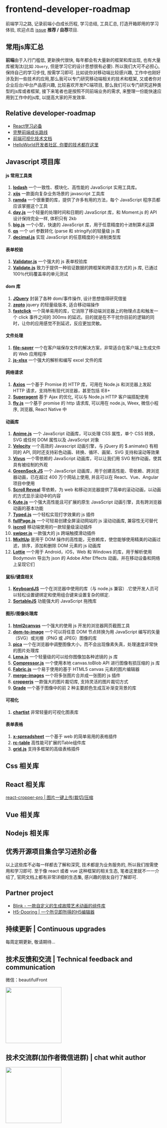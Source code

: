 # frontend-developer-roadmap
前端学习之路, 记录前端小白成长历程, 学习总结, 工具汇总, 打造开箱即用的学习体验, 欢迎点击 [issue](https://github.com/MrXujiang/frontend-developer-roadmap/issues) **推荐 / 自荐**项目.

## 常用js库汇总

**前端**由于入行门槛低, 更新换代很快, 每年都会有大量新的框架和库出现, 也有大量库被淘汰(比如 `JQuery`, 但是学习它的设计思想很有必要). 所以我们大可不必担心, 保持自己的学习步伐, 按需学习即可. 比如说你对移动端比较感兴趣, 工作中也刚好涉及到一些技术的应用,那么我可以专门研究移动端相关的技术和框架, 又或者你对企业后台/中台产品感兴趣, 比较喜欢开发PC端项目, 那么我们可以专门研究这种类型的js库或者框架, 接下来笔者也是按照不同前端业务的需求, 来整理一份能快速应用到工作中的js库, 以提高大家的开发效率. 

## Relative developer-roadmap
* [React学习必备](https://github.com/MrXujiang/frontend-developer-roadmap/blob/main/React.md)
* [完整前端成长路线](http://h5.dooring.cn/blog/guides/afrontend)
* [前端可视化技术文档](http://h5.dooring.cn/docz)
* [HelloWorld开发者社区, 你要的技术都在这里](https://https://www.helloworld.net)

## Javascript 项目库

#### js 常用工具类

1. [**lodash**](https://www.lodashjs.com/) 一个一致性、模块化、高性能的 JavaScript 实用工具库。
2. [**xijs**](http://h5.dooring.cn/xijs/) 一款面向复杂业务场景的 javascript 工具库
3. [**ramda**](https://ramda.cn/docs/) 一个很重要的库，提供了许多有用的方法，每个 JavaScript 程序员都应该掌握这个工具
4. [**day.js**](https://dayjs.gitee.io/zh-CN/) 一个轻量的处理时间和日期的 JavaScript 库，和 Moment.js 的 API 设计保持完全一样, 体积只有 2kb
5. [**big.js**](https://github.com/MikeMcl/big.js/) 一个小型，快速的 JavaScript 库，用于任意精度的十进制算术运算
6. [**qs**](https://github.com/ljharb/qs) 一个 url 参数转化 (parse 和 stringify)的轻量级 js 库
7. [**decimal.js**](https://github.com/MikeMcl/decimal.js/) 实现 JavaScript 的任意精度的十进制类型库

#### 表单校验

1. [**Validator.js**](https://github.com/validatorjs/validator.js) 一个强大的 js 表单校验库
2. [**Validate.js**](https://github.com/ansman/validate.js) 致力于提供一种验证数据的跨框架和跨语言方式的 js 库, 已通过 100％代码覆盖率的单元测试

#### dom 库

1. [**JQuery**](https://jquery.com/) 封装了各种 dom/事件操作, 设计思想值得研究借鉴
2. [**zepto**](https://zeptojs.bootcss.com/) jquery 的轻量级版本, 适合移动端操作
3. [**fastclick**](https://github.com/ftlabs/fastclick) 一个简单易用的库，它消除了移动端浏览器上的物理点击和触发一个 click 事件之间的 300ms 的延迟。目的就是在不干扰你目前的逻辑的同时，让你的应用感觉不到延迟，反应更加灵敏。

#### 文件处理

1. [**file-saver**](https://www.npmjs.com/package/file-saver) 一个在客户端保存文件的解决方案，非常适合在客户端上生成文件的 Web 应用程序
2. [**js-xlsx**](https://www.npmjs.com/package/js-xlsx) 一个强大的解析和编写 excel 文件的库

#### 网络请求

1. [**Axios**](https://github.com/axios/axios) 一个基于 Promise 的 HTTP 库，可用在 Node.js 和浏览器上发起 HTTP 请求，支持所有现代浏览器，甚至包括 IE8+
2. [**Superagent**](https://github.com/visionmedia/superagent) 基于 Ajax 的优化, 可以与 Node.js HTTP 客户端搭配使用
3. [**fly.js**](https://github.com/wendux/fly) 一个基于 promise 的 http 请求库, 可以用在 node.js, Weex, 微信小程序, 浏览器, React Native 中

#### 动画库

1. [**Anime.js**](https://github.com/juliangarnier/anime) 一个 JavaScript 动画库，可以处理 CSS 属性，单个 CSS 转换，SVG 或任何 DOM 属性以及 JavaScript 对象
2. [**Velocity**](https://github.com/julianshapiro/velocity) 一个高效的 Javascript 动画引擎，与 jQuery 的 $.animate() 有相同的 API, 同时还支持彩色动画、转换、循环、画架、SVG 支持和滚动等效果
3. [**Vivus**](https://github.com/maxwellito/vivus) 一个零依赖的 JavaScript 动画库，可以让我们用 SVG 制作动画，使其具有被绘制的外观
4. [**GreenSock JS**](https://github.com/greensock/GSAP) 一个 JavaScript 动画库，用于创建高性能、零依赖、跨浏览器动画，已在超过 400 万个网站上使用, 并且可以在 React、Vue、Angular 项目中使用
5. [**Scroll Reveal**](https://github.com/jlmakes/scrollreveal) 零依赖，为 web 和移动浏览器提供了简单的滚动动画，以动画的方式显示滚动中的内容
6. [**Kute.js**](https://github.com/thednp/kute.js/) 一个强大高性能且可扩展的原生 JavaScript 动画引擎，具有跨浏览器动画的基本功能
7. [**Typed.js**](https://github.com/mattboldt/typed.js/) 一个轻松实现打字效果的 js 插件
8. [**fullPage.js**](https://github.com/alvarotrigo/fullPage.js/) 一个可轻易创建全屏滚动网站的 js 滚动动画库, 兼容性无可替代
9. [**iscroll**](https://github.com/cubiq/iscroll) 移动端使用的一款轻量级滚动插件
10. [**swiper.js**](https://www.swiper.com.cn/api/index.html) 一款强大的 js 跨端触摸滑动插件
11. [**MixItUp**](https://github.com/patrickkunka/mixitup) 是用于 DOM 操作的高性能，无依赖库，使您能够使用精美的动画过滤，排序，添加和删除 DOM 元素的 js 动画库
12. [**Lottie**](https://github.com/airbnb/lottie-web) 一个用于 Android，iOS，Web 和 Windows 的库，用于解析使用 Bodymovin 导出为 json 的 Adobe After Effects 动画，并在移动设备和网络上呈现它们

#### 鼠标/键盘相关

1. [**KeyboardJS**](https://github.com/RobertWHurst/KeyboardJS) 一个在浏览器中使用的库（与 node.js 兼容）.它使开发人员可以轻松设置键绑定和使用组合键来设置复杂的绑定.
2. [**SortableJS**](https://github.com/SortableJS/) 功能强大的 JavaScript 拖拽库

#### 图形/图像处理库

1. [**html2canvas**](https://github.com/niklasvh/html2canvas) 一个强大的使用 js 开发的浏览器网页截图工具
2. [**dom-to-image**](https://github.com/tsayen/dom-to-image) 一个可以将任意 DOM 节点转换为用 JavaScript 编写的矢量（SVG）或光栅（PNG 或 JPEG）图像的库
3. [**pica**](https://github.com/nodeca/pica) 一个在浏览器中调整图像大小，而不会出现像素失真，处理速度非常快的图片处理库
4. [**Lena.js**](https://github.com/davidsonfellipe/lena.js/) 一个轻量级的可以给你图像加各种滤镜的 js 库
5. [**Compressor.js**](https://github.com/fengyuanchen/compressorjs) 一个使用本地 canvas.toBlob API 进行图像有损压缩的 js 库
6. [**Fabric.js**](https://github.com/fabricjs) 一个易于使用的基于 HTML5 canvas 元素的图片编辑器
7. [**merge-images**](https://github.com/MarcGodard/merge-images-v2) 一个将多张图片合并成一张图的 js 插件
8. [**cropperjs**](https://github.com/fengyuanchen/cropperjs) 一款强大的图片裁切库, 支持灵活的图片裁切方式
9. [**Grade**](https://github.com/benhowdle89/grade) 一个基于图像中的前 2 种主要颜色生成互补渐变背景的库

#### 可视化
1. [**chartist**](https://gionkunz.github.io/chartist-js/api-documentation.html) 非常轻量的可视化图表库

#### 表单表格

1. [**x-spreadsheet**](https://github.com/myliang/x-spreadsheet) 一个基于 web 的简单易用的表格插件
2. [**rc-table**](https://www.npmjs.com/package/rc-table) 高性能可扩展的Table组件库
3. [**grid.js**](https://gridjs.io/docs/examples/stock-market) 支持多框架的高级表格插件

## Css 相关库

## React 相关库

[react-cropper-pro | 图片一键上传/裁切/压缩](https://github.com/MrXujiang/react-cropper-pro)

## Vue 相关库

## Nodejs 相关库

## 优秀开源项目集合<Badge>学习进阶必备</Badge>


以上这些库不必每一样都去了解和深究, 技术都是为业务服务的, 所以我们按需使用和学习即可. 至于像 react 或者 vue 这种框架的相关生态, 笔者这里就不一一介绍了, 官网文档上都有非常详细的生态集, 感兴趣的朋友自行了解即可.

## Partner project
* [Blink - 一款自定义的生成故障艺术动画的组件库](https://github.com/MrXujiang/blink)
* [H5-Dooring | 一个所见即所得的H5编辑器](https://github.com/MrXujiang/h5-Dooring)


## 持续更新 | Continuous upgrades
每周定期更新, 敬请期待...

## 技术反馈和交流 | Technical feedback and communication
微信：beautifulFront


<img src="http://cdn.dooring.cn/dr/qtqd_code.png" width="180px" />

## 技术交流群(加作者微信进群) | chat whit author
<img src="http://cdn.dooring.cn/dr/lowcode.jpeg" width="180px" />
